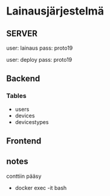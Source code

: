 # Lainausjärjestelmä

## SERVER

user: lainaus
pass: proto19

user: deploy
pass: proto19

## Backend

### Tables

- users
- devices
- devicestypes

## Frontend

## notes

conttiin pääsy

- docker exec -it <mycontainer> bash

